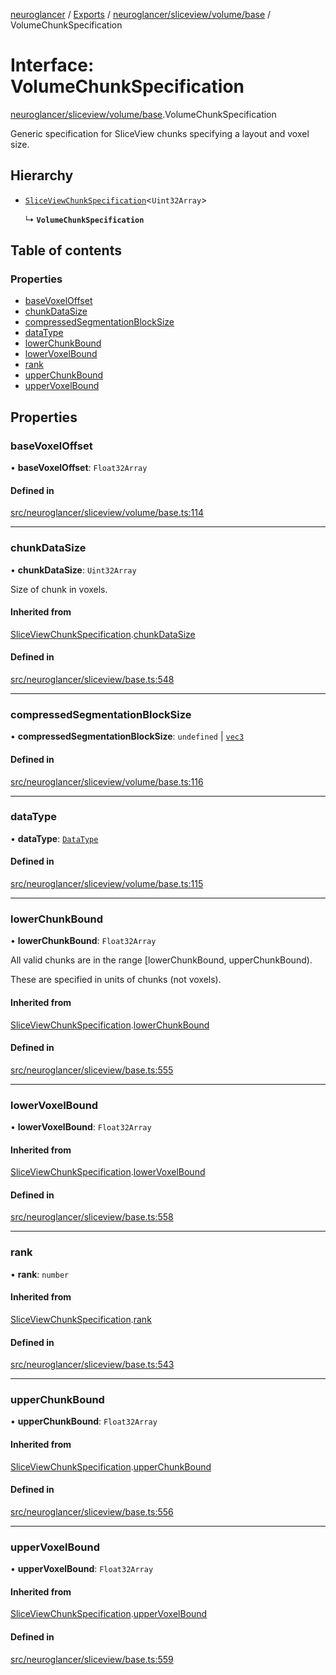 [neuroglancer](../README.md) / [Exports](../modules.md) / [neuroglancer/sliceview/volume/base](../modules/neuroglancer_sliceview_volume_base.md) / VolumeChunkSpecification

# Interface: VolumeChunkSpecification

[neuroglancer/sliceview/volume/base](../modules/neuroglancer_sliceview_volume_base.md).VolumeChunkSpecification

Generic specification for SliceView chunks specifying a layout and voxel size.

## Hierarchy

- [`SliceViewChunkSpecification`](neuroglancer_sliceview_base.SliceViewChunkSpecification.md)<`Uint32Array`\>

  ↳ **`VolumeChunkSpecification`**

## Table of contents

### Properties

- [baseVoxelOffset](neuroglancer_sliceview_volume_base.VolumeChunkSpecification.md#basevoxeloffset)
- [chunkDataSize](neuroglancer_sliceview_volume_base.VolumeChunkSpecification.md#chunkdatasize)
- [compressedSegmentationBlockSize](neuroglancer_sliceview_volume_base.VolumeChunkSpecification.md#compressedsegmentationblocksize)
- [dataType](neuroglancer_sliceview_volume_base.VolumeChunkSpecification.md#datatype)
- [lowerChunkBound](neuroglancer_sliceview_volume_base.VolumeChunkSpecification.md#lowerchunkbound)
- [lowerVoxelBound](neuroglancer_sliceview_volume_base.VolumeChunkSpecification.md#lowervoxelbound)
- [rank](neuroglancer_sliceview_volume_base.VolumeChunkSpecification.md#rank)
- [upperChunkBound](neuroglancer_sliceview_volume_base.VolumeChunkSpecification.md#upperchunkbound)
- [upperVoxelBound](neuroglancer_sliceview_volume_base.VolumeChunkSpecification.md#uppervoxelbound)

## Properties

### baseVoxelOffset

• **baseVoxelOffset**: `Float32Array`

#### Defined in

[src/neuroglancer/sliceview/volume/base.ts:114](https://github.com/ActiveBrainAtlas2/neuroglancer/blob/91617476/src/neuroglancer/sliceview/volume/base.ts#L114)

___

### chunkDataSize

• **chunkDataSize**: `Uint32Array`

Size of chunk in voxels.

#### Inherited from

[SliceViewChunkSpecification](neuroglancer_sliceview_base.SliceViewChunkSpecification.md).[chunkDataSize](neuroglancer_sliceview_base.SliceViewChunkSpecification.md#chunkdatasize)

#### Defined in

[src/neuroglancer/sliceview/base.ts:548](https://github.com/ActiveBrainAtlas2/neuroglancer/blob/91617476/src/neuroglancer/sliceview/base.ts#L548)

___

### compressedSegmentationBlockSize

• **compressedSegmentationBlockSize**: `undefined` \| [`vec3`](../classes/neuroglancer_util_geom.vec3.md)

#### Defined in

[src/neuroglancer/sliceview/volume/base.ts:116](https://github.com/ActiveBrainAtlas2/neuroglancer/blob/91617476/src/neuroglancer/sliceview/volume/base.ts#L116)

___

### dataType

• **dataType**: [`DataType`](../enums/neuroglancer_util_data_type.DataType.md)

#### Defined in

[src/neuroglancer/sliceview/volume/base.ts:115](https://github.com/ActiveBrainAtlas2/neuroglancer/blob/91617476/src/neuroglancer/sliceview/volume/base.ts#L115)

___

### lowerChunkBound

• **lowerChunkBound**: `Float32Array`

All valid chunks are in the range [lowerChunkBound, upperChunkBound).

These are specified in units of chunks (not voxels).

#### Inherited from

[SliceViewChunkSpecification](neuroglancer_sliceview_base.SliceViewChunkSpecification.md).[lowerChunkBound](neuroglancer_sliceview_base.SliceViewChunkSpecification.md#lowerchunkbound)

#### Defined in

[src/neuroglancer/sliceview/base.ts:555](https://github.com/ActiveBrainAtlas2/neuroglancer/blob/91617476/src/neuroglancer/sliceview/base.ts#L555)

___

### lowerVoxelBound

• **lowerVoxelBound**: `Float32Array`

#### Inherited from

[SliceViewChunkSpecification](neuroglancer_sliceview_base.SliceViewChunkSpecification.md).[lowerVoxelBound](neuroglancer_sliceview_base.SliceViewChunkSpecification.md#lowervoxelbound)

#### Defined in

[src/neuroglancer/sliceview/base.ts:558](https://github.com/ActiveBrainAtlas2/neuroglancer/blob/91617476/src/neuroglancer/sliceview/base.ts#L558)

___

### rank

• **rank**: `number`

#### Inherited from

[SliceViewChunkSpecification](neuroglancer_sliceview_base.SliceViewChunkSpecification.md).[rank](neuroglancer_sliceview_base.SliceViewChunkSpecification.md#rank)

#### Defined in

[src/neuroglancer/sliceview/base.ts:543](https://github.com/ActiveBrainAtlas2/neuroglancer/blob/91617476/src/neuroglancer/sliceview/base.ts#L543)

___

### upperChunkBound

• **upperChunkBound**: `Float32Array`

#### Inherited from

[SliceViewChunkSpecification](neuroglancer_sliceview_base.SliceViewChunkSpecification.md).[upperChunkBound](neuroglancer_sliceview_base.SliceViewChunkSpecification.md#upperchunkbound)

#### Defined in

[src/neuroglancer/sliceview/base.ts:556](https://github.com/ActiveBrainAtlas2/neuroglancer/blob/91617476/src/neuroglancer/sliceview/base.ts#L556)

___

### upperVoxelBound

• **upperVoxelBound**: `Float32Array`

#### Inherited from

[SliceViewChunkSpecification](neuroglancer_sliceview_base.SliceViewChunkSpecification.md).[upperVoxelBound](neuroglancer_sliceview_base.SliceViewChunkSpecification.md#uppervoxelbound)

#### Defined in

[src/neuroglancer/sliceview/base.ts:559](https://github.com/ActiveBrainAtlas2/neuroglancer/blob/91617476/src/neuroglancer/sliceview/base.ts#L559)
